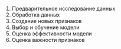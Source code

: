 1. Предварительное исследование данных
2. Обработка данных
3. Создание новых признаков
4. Выбор и обучение модели
5. Оценка эффективности модели
6. Оценка важности признаков
